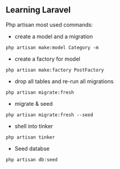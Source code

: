 ## Learning Laravel

Php artisan most used commands:

- create a model and a migration
```
php artisan make:model Category -m
```
- create a factory for model
```
php artisan make:factory PostFactory
```
- drop all tables and re-run all migrations
```
php artisan migrate:fresh
```
- migrate & seed
```
php artisan migrate:fresh --seed
```
- shell into tinker
```
php artisan tinker
```
- Seed databse
```
php artisan db:seed
```
